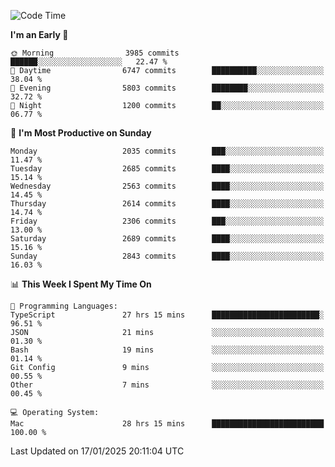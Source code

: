<!--START_SECTION:waka-->
![Code Time](http://img.shields.io/badge/Code%20Time-4%2C758%20hrs%207%20mins-blue)

**I'm an Early 🐤** 

```text
🌞 Morning                3985 commits        ██████░░░░░░░░░░░░░░░░░░░   22.47 % 
🌆 Daytime                6747 commits        ██████████░░░░░░░░░░░░░░░   38.04 % 
🌃 Evening                5803 commits        ████████░░░░░░░░░░░░░░░░░   32.72 % 
🌙 Night                  1200 commits        ██░░░░░░░░░░░░░░░░░░░░░░░   06.77 % 
```
📅 **I'm Most Productive on Sunday** 

```text
Monday                   2035 commits        ███░░░░░░░░░░░░░░░░░░░░░░   11.47 % 
Tuesday                  2685 commits        ████░░░░░░░░░░░░░░░░░░░░░   15.14 % 
Wednesday                2563 commits        ████░░░░░░░░░░░░░░░░░░░░░   14.45 % 
Thursday                 2614 commits        ████░░░░░░░░░░░░░░░░░░░░░   14.74 % 
Friday                   2306 commits        ███░░░░░░░░░░░░░░░░░░░░░░   13.00 % 
Saturday                 2689 commits        ████░░░░░░░░░░░░░░░░░░░░░   15.16 % 
Sunday                   2843 commits        ████░░░░░░░░░░░░░░░░░░░░░   16.03 % 
```


📊 **This Week I Spent My Time On** 

```text
💬 Programming Languages: 
TypeScript               27 hrs 15 mins      ████████████████████████░   96.51 % 
JSON                     21 mins             ░░░░░░░░░░░░░░░░░░░░░░░░░   01.30 % 
Bash                     19 mins             ░░░░░░░░░░░░░░░░░░░░░░░░░   01.14 % 
Git Config               9 mins              ░░░░░░░░░░░░░░░░░░░░░░░░░   00.55 % 
Other                    7 mins              ░░░░░░░░░░░░░░░░░░░░░░░░░   00.45 % 

💻 Operating System: 
Mac                      28 hrs 15 mins      █████████████████████████   100.00 % 
```


 Last Updated on 17/01/2025 20:11:04 UTC
<!--END_SECTION:waka-->
